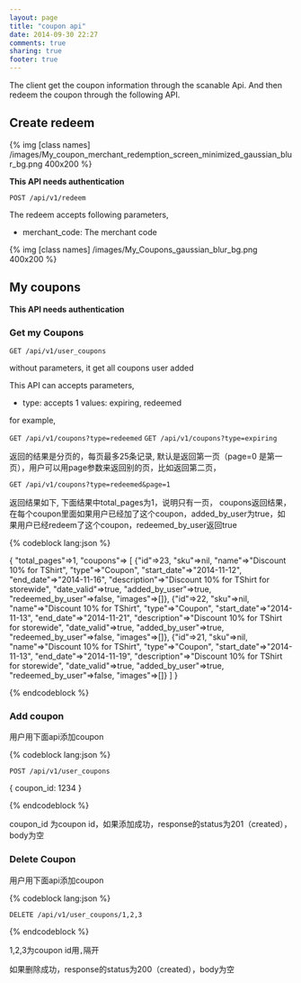 ```yaml
---
layout: page
title: "coupon api"
date: 2014-09-30 22:27
comments: true
sharing: true
footer: true
---
```


The client get the coupon information through the scanable Api. And then redeem the coupon through the following API.



## Create redeem

{% img [class names] /images/My_coupon_merchant_redemption_screen_minimized_gaussian_blur_bg.png 400x200 %}

**This API needs authentication**

`POST /api/v1/redeem`

The redeem accepts following parameters,

- merchant_code:  The merchant code

{% img [class names] /images/My_Coupons_gaussian_blur_bg.png 400x200 %}

## My coupons

**This API needs authentication**

### Get my Coupons


`GET /api/v1/user_coupons`

without parameters, it get all coupons user added

This API can accepts parameters,

- type: accepts 1 values: expiring, redeemed

for example,

`GET /api/v1/coupons?type=redeemed`
`GET /api/v1/coupons?type=expiring`

返回的结果是分页的，每页最多25条记录, 默认是返回第一页（page=0 是第一页），用户可以用page参数来返回别的页，比如返回第二页，

`GET /api/v1/coupons?type=redeemed&page=1`

返回结果如下, 下面结果中total_pages为1，说明只有一页， coupons返回结果，在每个coupon里面如果用户已经加了这个coupon，added_by_user为true，如果用户已经redeem了这个coupon，redeemed_by_user返回true

{% codeblock lang:json %}

{
 "total_pages"=>1,
 "coupons"=>
  [
    {"id"=>23,
      "sku"=>nil,
      "name"=>"Discount 10% for TShirt",
      "type"=>"Coupon",
      "start_date"=>"2014-11-12",
      "end_date"=>"2014-11-16",
      "description"=>"Discount 10% for TShirt for storewide",
      "date_valid"=>true,
      "added_by_user"=>true,
      "redeemed_by_user"=>false,
      "images"=>[]},
     {"id"=>22,
      "sku"=>nil,
      "name"=>"Discount 10% for TShirt",
      "type"=>"Coupon",
      "start_date"=>"2014-11-13",
      "end_date"=>"2014-11-21",
      "description"=>"Discount 10% for TShirt for storewide",
      "date_valid"=>true,
      "added_by_user"=>true,
      "redeemed_by_user"=>false,
      "images"=>[]},
     {"id"=>21,
      "sku"=>nil,
      "name"=>"Discount 10% for TShirt",
      "type"=>"Coupon",
      "start_date"=>"2014-11-13",
      "end_date"=>"2014-11-19",
      "description"=>"Discount 10% for TShirt for storewide",
      "date_valid"=>true,
      "added_by_user"=>true,
      "redeemed_by_user"=>false,
      "images"=>[]}
    ]
  }

{% endcodeblock %}

### Add coupon

用户用下面api添加coupon

{% codeblock lang:json %}

`POST /api/v1/user_coupons`

{ coupon_id: 1234 }

{% endcodeblock %}

coupon_id 为coupon id，如果添加成功，response的status为201（created），body为空

### Delete Coupon

用户用下面api添加coupon

{% codeblock lang:json %}

`DELETE /api/v1/user_coupons/1,2,3`

{% endcodeblock %}

1,2,3为coupon id用`,`隔开

如果删除成功，response的status为200（created），body为空



